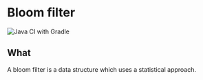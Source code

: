# Bloom filter
![Java CI with Gradle](https://github.com/acger/blooming-filter/workflows/Java%20CI%20with%20Gradle/badge.svg)

## What
A bloom filter is a data structure which uses a statistical approach.

